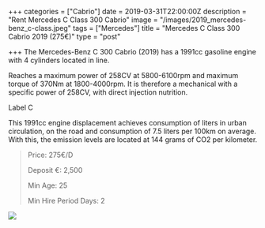 +++
categories = ["Cabrio"]
date = 2019-03-31T22:00:00Z
description = "Rent Mercedes C Class 300 Cabrio"
image = "/images/2019_mercedes-benz_c-class.jpeg"
tags = ["Mercedes"]
title = "Mercedes C Class 300 Cabrio 2019 (275€)"
type = "post"

+++
The Mercedes-Benz C 300 Cabrio (2019) has a 1991cc gasoline engine with 4 cylinders located in line.

Reaches a maximum power of 258CV at 5800-6100rpm and maximum torque of 370Nm at 1800-4000rpm. It is therefore a mechanical with a specific power of 258CV, with direct injection nutrition.

Label C

This 1991cc engine displacement achieves consumption of liters in urban circulation, on the road and consumption of 7.5 liters per 100km on average. With this, the emission levels are located at 144 grams of CO2 per kilometer.

> Price: 275€/D
>
> Deposit €: 2,500
>
> Min Age: 25
>
> Min Hire Period Days: 2

[![](/images/boton.png)](https://supercarmarbella.com/contact/ "Book")